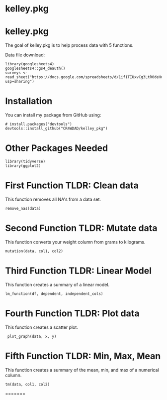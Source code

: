 
# kelley.pkg
# kelley.pkg
The goal of kelley.pkg is to help process data with 5 functions. 

Data file download:
```{r}
library(googlesheets4)
googlesheets4::gs4_deauth()
surveys <- read_sheet("https://docs.google.com/spreadsheets/d/1if1TIUxvCg3LtR0deHq1NgXPNOSMo0Wt4JhirsN0JBE/edit?usp=sharing")
```
# Installation

You can install my package from GitHub using: 
```{r}
# install.packages("devtools")
devtools::install_github("CR4WDAD/kelley_pkg")
```
# Other Packages Needed
```{r}
library(tidyverse)
library(ggplot2)
```
# First Function TLDR: Clean data 
This function removes all NA's from a data set.
```{r}
remove_nas(data)
```
# Second Function TLDR: Mutate data
This function converts your weight column from grams to kilograms.
```{r}
mutation(data, col1, col2)

```
# Third Function TLDR: Linear Model
This function creates a summary of a linear model.
```{r}
lm_function(df, dependent, independent_cols)

```
# Fourth Function TLDR: Plot data
This function creates a scatter plot.
```{r}
 plot_graph(data, x, y)

```
# Fifth Function TLDR: Min, Max, Mean
This function creates a summary of the mean, min, and max of a numerical column.
```{r}
tm(data, col1, col2)

```
=======


